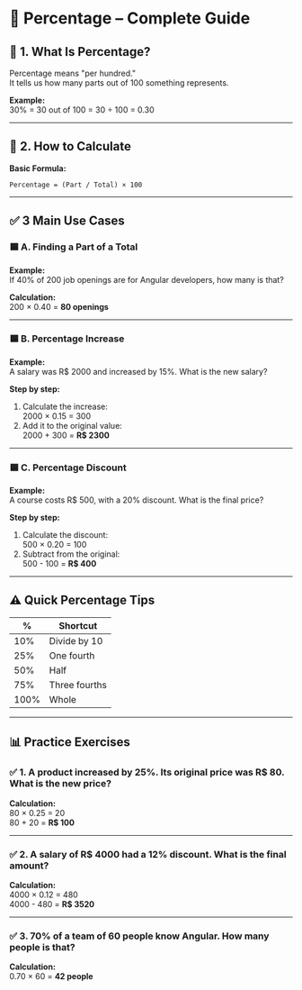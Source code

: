 
# 📘 Percentage – Complete Guide

## 📌 1. What Is Percentage?

Percentage means "per hundred."  
It tells us how many parts out of 100 something represents.

**Example:**  
30% = 30 out of 100 = 30 ÷ 100 = 0.30

---

## 🧮 2. How to Calculate

**Basic Formula:**

```
Percentage = (Part / Total) × 100
```

---

## ✅ 3 Main Use Cases

### 🟦 A. Finding a Part of a Total

**Example:**  
If 40% of 200 job openings are for Angular developers, how many is that?

**Calculation:**  
200 × 0.40 = **80 openings**

---

### 🟦 B. Percentage Increase

**Example:**  
A salary was R$ 2000 and increased by 15%. What is the new salary?

**Step by step:**  
1. Calculate the increase:  
   2000 × 0.15 = 300  
2. Add it to the original value:  
   2000 + 300 = **R$ 2300**

---

### 🟦 C. Percentage Discount

**Example:**  
A course costs R$ 500, with a 20% discount. What is the final price?

**Step by step:**  
1. Calculate the discount:  
   500 × 0.20 = 100  
2. Subtract from the original:  
   500 - 100 = **R$ 400**

---

## ⚠️ Quick Percentage Tips

| %     | Shortcut        |
|--------|------------------|
| 10%    | Divide by 10     |
| 25%    | One fourth       |
| 50%    | Half             |
| 75%    | Three fourths    |
| 100%   | Whole            |

---

## 📊 Practice Exercises

### ✅ 1. A product increased by 25%. Its original price was R$ 80. What is the new price?

**Calculation:**  
80 × 0.25 = 20  
80 + 20 = **R$ 100**

---

### ✅ 2. A salary of R$ 4000 had a 12% discount. What is the final amount?

**Calculation:**  
4000 × 0.12 = 480  
4000 - 480 = **R$ 3520**

---

### ✅ 3. 70% of a team of 60 people know Angular. How many people is that?

**Calculation:**  
0.70 × 60 = **42 people**
